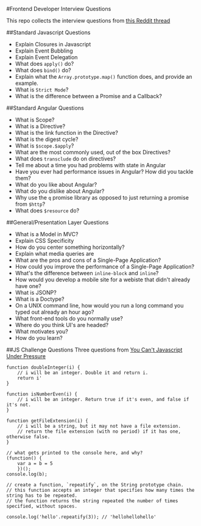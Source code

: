 #Frontend Developer Interview Questions

This repo collects the interview questions from [this Reddit thread](https://www.reddit.com/r/webdev/comments/3f7q3q/been_interviewing_with_a_lot_of_tech_startups_as/)

##Standard Javascript Questions

+ Explain Closures in Javascript
+ Explain Event Bubbling
+ Explain Event Delegation
+ What does `apply()` do?
+ What does `bind()` do?
+ Explain what the `Array.prototype.map()` function does, and provide an example.
+ What is `Strict Mode`?
+ What is the difference between a Promise and a Callback?

##Standard Angular Questions
+ What is Scope?
+ What is a Directive?
+ What is the link function in the Directive?
+ What is the digest cycle?
+ What is `$scope.$apply`?
+ What are the most commonly used, out of the box Directives?
+ What does `transclude` do on directives?
+ Tell me about a time you had problems with state in Angular
+ Have you ever had performance issues in Angular? How did you tackle them?
+ What do you like about Angular?
+ What do you dislike about Angular?
+ Why use the `q` promise library as opposed to just returning a promise from `$http`?
+ What does `$resource` do?

##General/Presentation Layer Questions
+ What is a Model in MVC?
+ Explain CSS Specificity
+ How do you center something horizontally?
+ Explain what media queries are
+ What are the pros and cons of a Single-Page Application?
+ How could you improve the performance of a Single-Page Application?
+ What's the difference between `inline-block` and `inline`?
+ How would you develop a mobile site for a webiste that didn't already have one?
+ What is JSONP?
+ What is a Doctype?
+ On a UNIX command line, how would you run a long command you typed out already an hour ago?
+ What front-end tools do you normally use?
+ Where do you think UI's are headed?
+ What motivates you?
+ How do you learn?

##JS Challenge Questions
Three questions from [You Can't Javascript Under Pressure](http://games.usvsth3m.com/javascript-under-pressure/)

```
function doubleInteger(i) {
    // i will be an integer. Double it and return i.
    return i'
}
```

```
function isNumberEven(i) {
    // i will be an integer. Return true if it's even, and false if it's not.
}
```

```
function getFileExtension(i) {
    // i will be a string, but it may not have a file extension.
    // return the file extension (with no period) if it has one, otherwise false.
}
```

```
// what gets printed to the console here, and why?
(function() {
    var a = b = 5
    })();
console.log(b);
```

```
// create a function, `repeatify`, on the String prototype chain.
// this function accepts an integer that specifies how many times the string has to be repeated.
// the function returns the string repeated the number of times specified, without spaces.

console.log('hello'.repeatify(3)); // 'hellohellohello'
```

